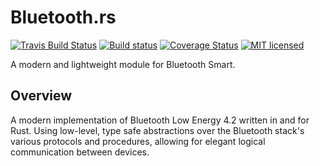 # Bluetooth.rs

[![Travis Build Status](https://travis-ci.org/pyroar/bluetooth.svg?branch=master)](https://travis-ci.org/pyroar/bluetooth)
[![Build status](https://ci.appveyor.com/api/projects/status/x29gfv4lvitsi675/branch/master?svg=true)](https://ci.appveyor.com/project/pyroar/bluetooth/branch/master)
[![Coverage Status](https://coveralls.io/repos/pyroar/bluetooth/badge.svg?branch=master&service=github)](https://coveralls.io/github/pyroar/bluetooth?branch=master)
[![MIT licensed](https://img.shields.io/badge/license-MIT-blue.svg)](./LICENSE)

A modern and lightweight module for Bluetooth Smart.

## Overview

A modern implementation of Bluetooth Low Energy 4.2 written in and for Rust. Using low-level, type safe abstractions over the Bluetooth stack's various protocols and procedures, allowing for elegant logical communication between devices.
